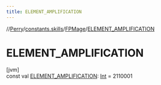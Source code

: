 ```yaml
---
title: ELEMENT_AMPLIFICATION
---
```

//[Perry](../../../index.html)/[constants.skills](../index.html)/[FPMage](index.html)/[ELEMENT_AMPLIFICATION](-e-l-e-m-e-n-t_-a-m-p-l-i-f-i-c-a-t-i-o-n.html)



# ELEMENT_AMPLIFICATION



[jvm]\
const val [ELEMENT_AMPLIFICATION](-e-l-e-m-e-n-t_-a-m-p-l-i-f-i-c-a-t-i-o-n.html): [Int](https://kotlinlang.org/api/latest/jvm/stdlib/kotlin/-int/index.html) = 2110001




